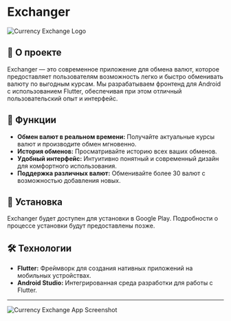 # Exchanger

![Currency Exchange Logo](https://example.com/logo.png) <!-- Замените на реальную ссылку на логотип вашего проекта -->

## 📱 О проекте

Exchanger — это современное приложение для обмена валют, которое предоставляет пользователям возможность легко и быстро обменивать валюту по выгодным курсам. Мы разрабатываем фронтенд для Android с использованием Flutter, обеспечивая при этом отличный пользовательский опыт и интерфейс.

## 🌟 Функции

- **Обмен валют в реальном времени:** Получайте актуальные курсы валют и производите обмен мгновенно.
- **История обменов:** Просматривайте историю всех ваших обменов.
- **Удобный интерфейс:** Интуитивно понятный и современный дизайн для комфортного использования.
- **Поддержка различных валют:** Обменивайте более 30 валют с возможностью добавления новых.

## 🚀 Установка

Exchanger будет доступен для установки в Google Play. Подробности о процессе установки будут предоставлены позже.

## 🛠️ Технологии

- **Flutter:** Фреймворк для создания нативных приложений на мобильных устройствах.
- **Android Studio:** Интегрированная среда разработки для работы с Flutter.

---

![Currency Exchange App Screenshot](https://example.com/screenshot.png) <!-- Замените на реальную ссылку на скриншот вашего приложения -->

